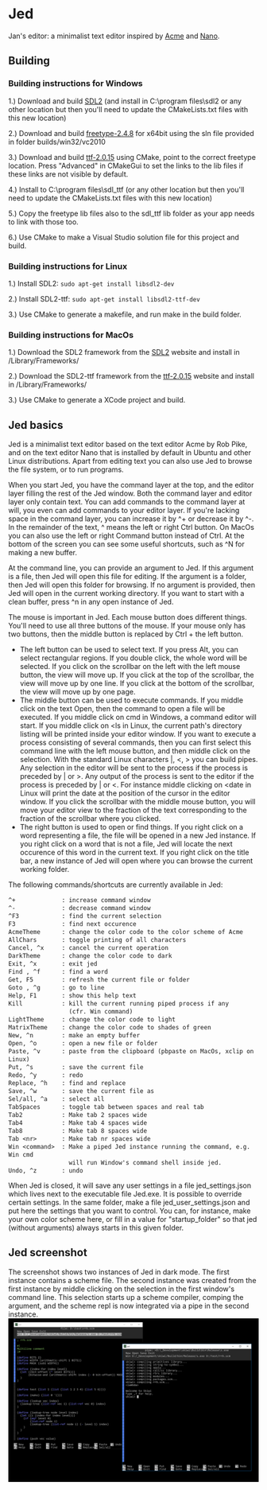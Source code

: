 # Jed

Jan's editor: a minimalist text editor inspired by [Acme](http://acme.cat-v.org/) and [Nano](https://github.com/madnight/nano).

Building
--------
### Building instructions for Windows

1.) Download and build [SDL2](https://www.libsdl.org/) (and install in C:\program files\sdl2 or any other location but then you'll need to update the CMakeLists.txt files with this new location)

2.) Download and build [freetype-2.4.8](https://www.freetype.org/download.html) for x64bit using the sln file provided in folder builds/win32/vc2010

3.) Download and build [ttf-2.0.15](https://www.libsdl.org/projects/SDL_ttf/) using CMake, point to the correct freetype location. Press "Advanced" in CMakeGui to set the links to the lib files if these links are not visible by default.

4.) Install to C:\program files\sdl_ttf (or any other location but then you'll need to update the CMakeLists.txt files with this new location)

5.) Copy the freetype lib files also to the sdl_ttf lib folder as your app needs to link with those too.

6.) Use CMake to make a Visual Studio solution file for this project and build.

### Building instructions for Linux

1.) Install SDL2: `sudo apt-get install libsdl2-dev`

2.) Install SDL2-ttf: `sudo apt-get install libsdl2-ttf-dev`

3.) Use CMake to generate a makefile, and run make in the build folder.

### Building instructions for MacOs

1.) Download the SDL2 framework from the [SDL2](https://www.libsdl.org/) website and install in /Library/Frameworks/

2.) Download the SDL2-ttf framework from the [ttf-2.0.15](https://www.libsdl.org/projects/SDL_ttf/) website and install in /Library/Frameworks/

3.) Use CMake to generate a XCode project and build.

Jed basics
----------
Jed is a minimalist text editor based on the text editor Acme by Rob Pike, 
and on the text editor Nano that is installed by default in Ubuntu and
other Linux distributions.
Apart from editing text you can also use Jed to browse the file system, or
to run programs.

When you start Jed, you have the command layer at the top, and the editor
layer filling the rest of the Jed window. Both the command layer and 
editor layer only contain text. You can add commands to the command layer
at will, you even can add commands to your editor layer. If you're lacking
space in the command layer, you can increase it by ^+ or decrease it by
^-. In the remainder of the text, ^ means the left or right Ctrl button.
On MacOs you can also use the left or right Command button instead of Ctrl.
At the bottom of the screen you can see some useful shortcuts, such as ^N
for making a new buffer.

At the command line, you can provide an argument to Jed. If this argument
is a file, then Jed will open this file for editing. If the argument is
a folder, then Jed will open this folder for browsing. If no argument
is provided, then Jed will open in the current working directory. If
you want to start with a clean buffer, press ^n in any open instance of
Jed.

The mouse is important in Jed. Each mouse button does different things.
You'll need to use all three buttons of the mouse. If your mouse only has
two buttons, then the middle button is replaced by Ctrl + the left button.

- The left button can be used to select text. If you press Alt, you can
  select rectangular regions. If you double click, the whole word will be
  selected.
  If you click on the scrollbar on the left with the left mouse button, the
  view will move up. If you click at the top of the scrollbar, the view 
  will move up by one line. If you click at the bottom of  the scrollbar, 
  the view will move up by one page.
- The middle button can be used to execute commands. If you middle click 
  on the text Open, then the command to open a file will be executed.
  If you middle click on cmd in Windows, a command editor will start. If 
  you middle click on <ls in Linux, the current path's directory listing
  will be printed inside your editor window. If you want to execute
  a process consisting of several commands, then you can first select this
  command line with the left mouse button, and then middle click on the
  selection.
  With the standard Linux characters |, <, > you can build pipes. Any 
  selection in the editor will be sent to the process if the process is 
  preceded by | or >. Any output of the process is sent to the editor
  if the process is preceded by | or <. For instance middle clicking on
  <date in Linux will print the date at the position of the cursor in the 
  editor window.
  If you click the scrollbar with the middle mouse button, you will move
  your editor view to the fraction of the text corresponding to the 
  fraction of the scrollbar where you clicked.
- The right button is used to open or find things. If you right click on
  a word representing a file, the file will be opened in a new Jed instance.
  If you right click on a word that is not a file, Jed will locate the next
  occurence of this word in the current text.
  If you right click on the title bar, a new instance of Jed will open
  where you can browse the current working folder.

The following commands/shortcuts are currently available in Jed:


    ^+             : increase command window
    ^-             : decrease command window
    ^F3            : find the current selection
    F3             : find next occurence
    AcmeTheme      : change the color code to the color scheme of Acme
    AllChars       : toggle printing of all characters
    Cancel, ^x     : cancel the current operation
    DarkTheme      : change the color code to dark
    Exit, ^x       : exit jed
    Find , ^f      : find a word
    Get, F5        : refresh the current file or folder
    Goto , ^g      : go to line
    Help, F1       : show this help text
    Kill           : kill the current running piped process if any 
                     (cfr. Win command)
    LightTheme     : change the color code to light
    MatrixTheme    : change the color code to shades of green
    New, ^n        : make an empty buffer
    Open, ^o       : open a new file or folder
    Paste, ^v      : paste from the clipboard (pbpaste on MacOs, xclip on Linux)
    Put, ^s        : save the current file
    Redo, ^y       : redo
    Replace, ^h    : find and replace
    Save, ^w       : save the current file as 
    Sel/all, ^a    : select all
    TabSpaces      : toggle tab between spaces and real tab
    Tab2           : Make tab 2 spaces wide
    Tab4           : Make tab 4 spaces wide
    Tab8           : Make tab 8 spaces wide
    Tab <nr>       : Make tab nr spaces wide
    Win <command>  : Make a piped Jed instance running the command, e.g. Win cmd 
                     will run Window's command shell inside jed.
    Undo, ^z       : undo


When Jed is closed, it will save any user settings in a file 
jed_settings.json which lives next to the executable file Jed.exe. It is 
possible to override certain settings. In the same folder, make a file 
jed_user_settings.json and put here the settings that you want to control. 
You can, for instance, make your own color scheme here, or fill in a value 
for "startup_folder" so that jed (without arguments) always starts in this 
given folder.


Jed screenshot
--------------
The screenshot shows two instances of Jed in dark mode. The first instance contains a scheme file. The second instance was created from the first instance by middle clicking on the selection in the first window's command line. This selection starts up a scheme compiler, comping the argument, and the scheme repl is now integrated via a pipe in the second instance.
![](images/jed.png)
